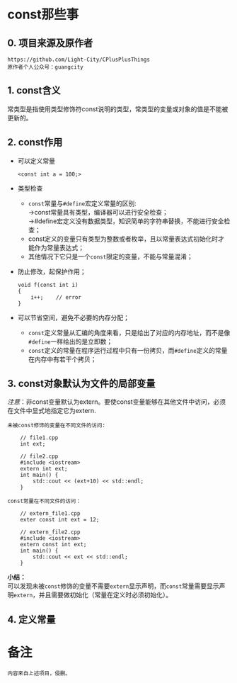 # const那些事
## 0. 项目来源及原作者
	https://github.com/Light-City/CPlusPlusThings
	原作者个人公众号：guangcity
## 1. const含义
常类型是指使用类型修饰符const说明的类型，常类型的变量或对象的值是不能被更新的。
## 2. const作用
- 可以定义常量
	
	`<const int a = 100;>`
- 类型检查
	- ```const```常量与```#define```宏定义常量的区别:    
	  ->const常量具有类型，编译器可以进行安全检查；	    
	  ->#define宏定义没有数据类型，知识简单的字符串替换，不能进行安全检查；
	- const定义的变量只有类型为整数或者枚举，且以常量表达式初始化时才能作为常量表达式；
	- 其他情况下它只是一个```const```限定的变量，不能与常量混淆；
- 防止修改，起保护作用；	    
	```
	void f(const int i) 
	{
		i++;	// error
	}
	```
- 可以节省空间，避免不必要的内存分配；
	- ```const```定义常量从汇编的角度来看，只是给出了对应的内存地址，而不是像```#define```一样给出的是立即数；
	- ```const```定义的常量在程序运行过程中只有一份拷贝，而```#define```定义的常量在内存中有若干个拷贝；
## 3. const对象默认为文件的局部变量
*注意*：非const变量默认为extern。要使const变量能够在其他文件中访问，必须在文件中显式地指定它为extern.  

	未被const修饰的变量在不同文件的访问:  
```
	// file1.cpp  
	int ext; 

	// file2.cpp 
	#include <iostream>
	extern int ext;  
	int main() {
		std::cout << (ext+10) << std::endl;
	} 
```
	const常量在不同文件的访问：
```
	// extern_file1.cpp
	exter const int ext = 12;  

	// extern_file2.cpp
	#include <iostream>
	extern const int ext;
	int main() {
		std::cout << ext << std::endl;
	}	
```
**小结：**  
可以发现未被```const```修饰的变量不需要```extern```显示声明，而```const```常量需要显示声明```extern```，并且需要做初始化（常量在定义时必须初始化）。
## 4. 定义常量










# 备注
	内容来自上述项目，侵删。


